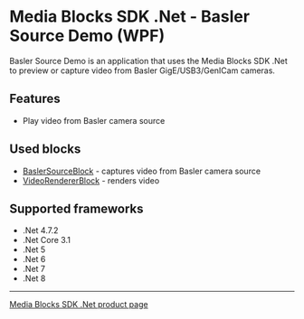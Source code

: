 ﻿# Media Blocks SDK .Net - Basler Source Demo (WPF)

Basler Source Demo is an application that uses the Media Blocks SDK .Net to preview or capture video from Basler GigE/USB3/GenICam cameras.

## Features

- Play video from Basler camera source

## Used blocks

- [BaslerSourceBlock](https://www.visioforge.com/help/docs/dotnet/mediablocks/Sources/BaslerSourceBlock/) - captures video from Basler camera source
- [VideoRendererBlock](https://www.visioforge.com/help/docs/dotnet/mediablocks/VideoRendering/) - renders video

## Supported frameworks

- .Net 4.7.2
- .Net Core 3.1
- .Net 5
- .Net 6
- .Net 7
- .Net 8

---

[Media Blocks SDK .Net product page](https://www.visioforge.com/media-blocks-sdk)
